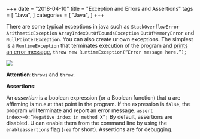 +++
date = "2018-04-10"
title = "Exception and Errors and Assertions"
tags = [
    "Java",
]
categories = [
    "Java",
]
+++

There are some typical exceptions in java such as `StackOverflowError`
`ArithmeticException`
`ArrayIndexOutOfBoundsException`
`OutOfMemoryError` and `NullPointerException`. You can also create ur own exceptions. The simplest is a `RuntimeException` that terminates execution of the program and <u>prints an error message.</u>
`throw new RuntimeException(“Error message here.”);`

![](/images/Exception-image/screenshot.png)

**Attention**:`throws` and `throw`.

**Assertions**:

An _assertion_ is a boolean expression (or a Boolean function) that u are affirming is `true` at that point in the program. If the expression is `false`, the program will terminate and report an error message.
`assert index>=0:”Negative index in method X”;`
By default, assertions are disabled. U can enable them from the command line by using the `enableassertions` flag (`-ea` for short). Assertions are for debugging.

